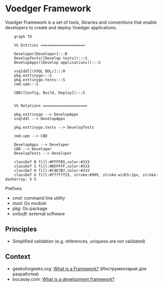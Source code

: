 # Voedger Framework

Voedger Framework is a set of tools, libraries and conventions that enable developers to create and deploy Voedger applications.

```mermaid
    graph TD

    %% Entities ====================

    Developer[Developer]:::B
    DevelopTests([Develop tests]):::S
    DevelopApps([Develop applications]):::S

    vsqlddl[\VSQL DDL/]:::H  
    pkg.exttinygo:::S
    pkg.exttinygo.tests:::S
    cmd.vpm:::S

    CBD([Config, Build, Deploy]):::S


    %% Relations ====================

    pkg.exttinygo --> DevelopApps
    vsqlddl --> DevelopApps
    
    pkg.exttinygo.tests --> DevelopTests

    cmd.vpm --> CBD

    DevelopApps --> Developer
    CBD --> Developer
    DevelopTests --> Developer

    classDef B fill:#FFFFB5,color:#333
    classDef S fill:#B5FFFF,color:#333
    classDef H fill:#C9E7B7,color:#333
    classDef G fill:#ffffff15, stroke:#999, stroke-width:2px, stroke-dasharray: 5 5
```

Prefixes
- *cmd*: command line utility
- *mod*: Go module
- *pkg*: Go package
- *extsoft*: external software

## Principles

- Simplified validation (e.g. references, uniquess are not validated)

## Context

- geeksforgeeks.org: [What is a Framework?](https://www.geeksforgeeks.org/what-is-a-framework/) (Инструментарий для разработки)
- bocasay.com: [What is a development framework?](https://www.bocasay.com/what-is-development-framework)

